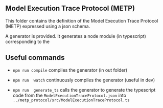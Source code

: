 

## Model Execution Trace Protocol (METP)

This folder contains the definition of the Model Execution Trace Protocol (METP) expressed using a json schema.

A generator is provided. It generates a node module (in typescript) corresponding to the   



## Useful commands


* `npm run compile` compiles the generator (in out folder)

* `npm run  watch` continuously compiles the generator (useful in dev)

* `npm run  generate_ts` calls the generator to generate the typescript code from the `ModelExecutionTraceProtocol.json` into `../metp_protocol/src/ModelExecutionTraceProtocol.ts`